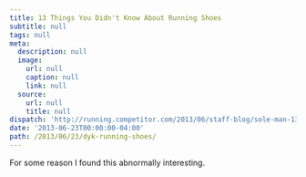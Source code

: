 ```yaml
---
title: 13 Things You Didn't Know About Running Shoes
subtitle: null
tags: null
meta:
  description: null
  image:
    url: null
    caption: null
    link: null
  source:
    url: null
    title: null
dispatch: 'http://running.competitor.com/2013/06/staff-blog/sole-man-13-things-you-didnt-know-about-running-shoes_76099'
date: '2013-06-23T00:00:00-04:00'
path: /2013/06/23/dyk-running-shoes/
---
```


For some reason I found this abnormally interesting.

